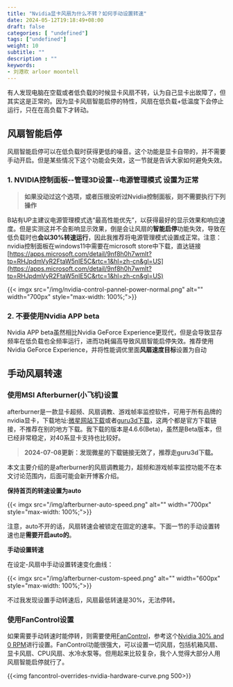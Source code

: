 ```yaml
---
title: "Nvidia显卡风扇为什么不转？如何手动设置转速"
date: 2024-05-12T19:18:49+08:00
draft: false
categories: [ "undefined"]
tags: ["undefined"]
weight: 10
subtitle: ""
description : ""
keywords:
- 刘港欢 arloor moontell
---
```


有人发现电脑在空载或者低负载的时候显卡风扇不转，认为自己显卡出故障了，但其实这是正常的。因为显卡风扇智能启停的特性，风扇在低负载+低温度下会停止运行，只在在高负载下才转动。

## 风扇智能启停

风扇智能启停可以在低负载时获得更低的噪音。这个功能是显卡自带的，并不需要手动开启。但是某些情况下这个功能会失效，这一节就是告诉大家如何避免失效。

### 1. NVIDIA控制面板--管理3D设置--电源管理模式 设置为正常

> **如果没动过这个选项，或者压根没听过Nvidia控制面板，则不需要执行下列操作**

B站有UP主建议电源管理模式选“最高性能优先”，以获得最好的显示效果和响应速度。但是实测这并不会影响显示效果，倒是会让风扇的**智能启停**功能失效，导致在低负载时也**会以30%转速运行**，因此我推荐将电源管理模式设置成正常。注意：nvidia控制面板在windows11中需要在microsoft store中下载，直达链接[https://apps.microsoft.com/detail/9nf8h0h7wmlt?tp=RHJpdmVyR2FtaW5nIE5C&rtc=1&hl=zh-cn&gl=US](https://apps.microsoft.com/detail/9nf8h0h7wmlt?tp=RHJpdmVyR2FtaW5nIE5C&rtc=1&hl=zh-cn&gl=US)

{{< imgx src="/img/nvidia-control-pannel-power-normal.png" alt="" width="700px" style="max-width: 100%;">}}

### 2. 不要使用Nvidia APP beta

Nvidia APP beta虽然相比Nvidia GeForce Experience更现代，但是会导致显存频率在低负载也全频率运行，进而功耗偏高导致风扇智能启停失效。推荐使用Nvidia GeForce Experience，并将性能调优里面**风扇速度目标**设置为自动

## 手动风扇转速

### 使用MSI Afterburner(小飞机)设置

afterburner是一款显卡超频、风扇调教、游戏帧率监控软件，可用于所有品牌的nvidia显卡，下载地址:[微星网站下载](https://www.msi.com/Landing/afterburner/graphics-cards)或者[guru3d下载](https://www.guru3d.com/download/msi-afterburner-beta-download/)，这两个都是官方下载链接，不推荐在别的地方下载。我下载的版本是4.6.6(Beta)，虽然是Beta版本，但已经非常稳定，对40系显卡支持也比较好。

> **2024-07-08更新：发现微星的下载链接无效了，推荐走guru3d下载。**

本文主要介绍的是afterburner的风扇调教能力，超频和游戏帧率监控功能不在本文讨论范围内，后面可能会新开博客介绍。

**保持首页的转速设置为auto**

{{< imgx src="/img/afterburner-auto-speed.png" alt="" width="700px" style="max-width: 100%;">}}

注意，auto不开的话，风扇转速会被锁定在固定的速率。下面一节的手动设置转速也是**需要开启auto的**。

**手动设置转速**

在设定-风扇中手动设置转速变化曲线：

{{< imgx src="/img/afterburner-custom-speed.png" alt="" width="600px" style="max-width: 100%;">}}

不过我发现设置手动转速后，风扇最低转速是30%，无法停转。

### 使用FanControl设置

如果需要手动转速时能停转，则需要使用[FanControl](https://github.com/Rem0o/FanControl.Releases)，参考这个[Nvidia 30% and 0 RPM](https://github.com/Rem0o/FanControl.Releases/wiki/Nvidia-30%25-and-0-RPM)进行设置。FanControl功能很强大，可以设置一切风扇，包括机箱风扇、显卡风扇、CPU风扇、水冷水泵等。但用起来比较复杂，我个人觉得大部分人用风扇智能启停就行了。

{{<img fancontrol-overrides-nvidia-hardware-curve.png 500>}}
